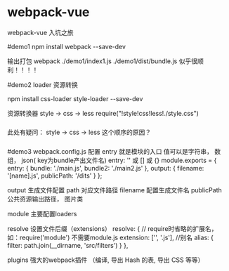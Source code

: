 # webpack-vue

webpack-vue 入坑之旅

#demo1
npm install webpack --save-dev

输出打包
webpack ./demo1/index1.js ./demo1/dist/bundle.js
似乎很顺利！！！！

#demo2
loader 资源转换

npm install css-loader style-loader --save-dev

资源转换器 style -> css -> less
require("!style!css!less!./style.css")
#####
此处有疑问： style -> css -> less  这个顺序的原因？
#####

#demo3
webpack.config.js 配置
entry
就是模块的入口 值可以是字符串， 数组， json( key为bundle产出文件名)
entry: '' 或 [] 或 {}
module.exports = {
  entry: {
    bundle: './main.js',
    bundle2: './main2.js'
  },
  output: {
    filename: '[name].js',
    publicPath: '/dits'
  }
};

output
生成文件配置
path 对应文件路径
filename 配置生成文件名
publicPath 公共资源输出路径， 图片类

module
主要配置loaders

resolve
设置文件后缀（extensions）
resolve: {
    // require时省略的扩展名，如：require('module') 不需要module.js
    extension: ['', '.js'],
    //别名
    alias: {
        filter: path.join(__dirname, 'src/filters')
    }
},

plugins
强大的webpack插件 （编译, 导出 Hash 的表, 导出 CSS 等等）
